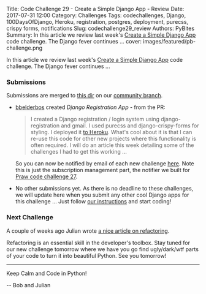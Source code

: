 Title: Code Challenge 29 - Create a Simple Django App - Review
Date: 2017-07-31 12:00
Category: Challenges
Tags: codechallenges, Django, 100DaysOfDjango, Heroku, registration, postgres, deployment, purecss, crispy forms, notifications
Slug: codechallenge29_review
Authors: PyBites
Summary: In this article we review last week's [Create a Simple Django App](http://pybit.es/codechallenge29.html) code challenge. The Django fever continues ...
cover: images/featured/pb-challenge.png

In this article we review last week's [Create a Simple Django App](http://pybit.es/codechallenge29.html) code challenge. The Django fever continues ...

### Submissions

Submissions are merged to [this dir](https://github.com/pybites/challenges/tree/community/29) on our [community branch](https://github.com/pybites/challenges/tree/community).

* [bbelderbos](https://github.com/bbelderbos) created *Django Registration App* - from the PR:

	> I created a Django registration / login system using django-registration and gmail. I used purecss and django-crispy-forms for styling. I deployed it [to Heroku](http://pybites-notifier.herokuapp.com/). What's cool about it is that I can re-use this code for other new projects where this functionality is often required. I will do an article this week detailing some of the challenges I had to get this working ...

	So you can now be notified by email of each new challenge [here](http://pybites-notifier.herokuapp.com/). Note this is just the subscription management part, the notifier we built for [Praw code challenge 27](https://pybit.es/codechallenge27_review.html).

* No other submissions yet. As there is no deadline to these challenges, we will update here when you submit any other cool Django apps for this challenge ... Just follow [our instructions](https://github.com/pybites/challenges/blob/master/INSTALL.md) and start coding!

### Next Challenge

A couple of weeks ago Julian wrote [a nice article on refactoring](https://pybit.es/refactoring.html). 

Refactoring is an essential skill in the developer's toolbox. Stay tuned for our new challenge tomorrow where we have you go find ugly/dark/wtf parts of your code to turn it into beautiful Python. See you tomorrow!

---

Keep Calm and Code in Python!

-- Bob and Julian
